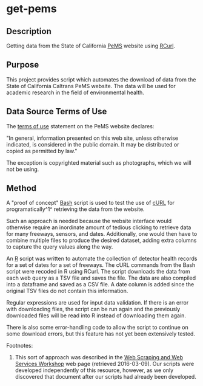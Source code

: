 # get-pems

## Description

Getting data from the State of California [PeMS](http://pems.dot.ca.gov) 
website using [RCurl](https://cran.r-project.org/web/packages/RCurl/index.html).

## Purpose

This project provides script which automates the download of data from the 
State of California Caltrans PeMS website. The data will be used for
academic research in the field of environmental health.

## Data Source Terms of Use

The [terms of use](http://pems.dot.ca.gov/?dnode=Help&content=help_tou) 
statement on the PeMS website declares:

"In general, information presented on this web site, unless otherwise indicated, 
is considered in the public domain. It may be distributed or copied as permitted 
by law."

The exception is copyrighted material such as photographs, which we will not
be using.

## Method

A "proof of concept" [Bash](https://www.gnu.org/software/bash/) script is used 
to test the use of [cURL](https://curl.haxx.se/) for programatically^1^ 
retrieving the data from the website. 

Such an approach is needed because the website interface would otherwise
require an inordinate amount of tedious clicking to retrieve data for
many freeways, sensors, and dates. Additionally, one would then have to 
combine multiple files to produce the desired dataset, adding extra columns
to capture the query values along the way. 

An [R](https://www.r-project.org/) script was written to automate the collection
of detector health records for a set of dates for a set of freeways. The cURL 
commands from the Bash script were recoded in R using RCurl. The script 
downloads the data from each web query as a TSV file and saves the file. The
data are also compiled into a dataframe and saved as a CSV file. A date column 
is added since the original TSV files do not contain this information.

Regular expressions are used for input data validation. If there is an error
with downloading files, the script can be run again and the previously
downloaded files will be read into R instead of downloading them again.

There is also some error-handling code to allow the script to continue on
some download errors, but this feature has not yet been extensively tested.

Footnotes:

1. This sort of approach was described in the 
[Web Scraping and Web Services Workshop](http://datascience.ucdavis.edu/NSFWorkshops/WebScraping/ScheduleOutline.html) 
web page (retrieved 2016-03-09). Our scripts were developed independently of 
this resource, however, as we only discovered that document after our scripts 
had already been developed.